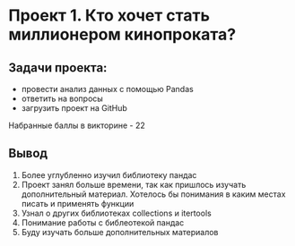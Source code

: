 # Проект 1. Кто хочет стать миллионером кинопроката? 

## Задачи проекта:
- провести анализ данных с помощью Pandas
- ответить на вопросы
- загрузить проект на GitHub

Набранные баллы в викторине - 22
## Вывод
1. Более углубленно изучил библиотеку пандас
2. Проект занял больше времени, так как пришлось изучать дополнительный материал. 
Хотелось бы понимания в каким местах писать и применять функции
3. Узнал о других библиотеках collections и itertools
4. Понимание работы с библеотекой пандас
5. Буду изучать больше дополнительных материалов
